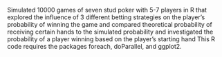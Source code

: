 Simulated 10000 games of seven stud poker with 5-7 players in R that explored the influence of 3 different betting strategies on the player’s probability of winning the game and compared theoretical probability of receiving certain hands to the simulated probability and investigated the probability of a player winning based on the player’s starting hand
This R code requires the packages foreach, doParallel, and ggplot2. 
